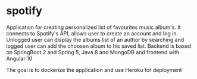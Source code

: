 # spotify

Application for creating personalized list of favourites music album's. It connects to Spotify's API, allows user to create an account and log in. Unlogged user can display 
the albums list of an author by searching and logged user can add the choosen album to his saved list.
Backend is based on SpringBoot 2 and Spring 5, Java 8 and MongoDB and frontend with Angular 10

The goal is to dockerize the application and use Heroku for deployment
